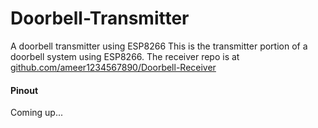 # Doorbell-Transmitter
A doorbell transmitter using ESP8266
This is the transmitter portion of a doorbell system using ESP8266. The receiver repo is at [github.com/ameer1234567890/Doorbell-Receiver](https://github.com/ameer1234567890/Doorbell-Receiver)

#### Pinout
Coming up...
